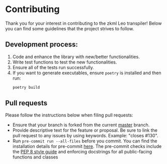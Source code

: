 # Contributing

Thank you for your interest in contributing to the zkml Leo transpiler! Below you can find some guidelines that the project strives to follow.

## Development process:

1. Code and enhance the library with new/better functionalities.
2. Write test functions to test the new functionalities.
3. Ensure all of the tests run successfully.
4. If you want to generate executables, ensure `poetry` is installed and then run:
   ```bash
   poetry build
   ```

## Pull requests

Please follow the instructions below when filing pull requests:

- Ensure that your branch is forked from the current [master](https://github.com/AleoHQ/python-sdk/zkml/tree/master) branch.
- Provide descriptive text for the feature or proposal. Be sure to link the pull request to any issues by using keywords. Example: "closes #130".
- Run `pre-commit run --all-files` before you commit. You can find the installation details for pre-commit [here](https://pre-commit.com/). The pre-commit checks include the [PEP 8 style guide](https://peps.python.org/pep-0008/) and enforcing docstrings for all public-facing functions and classes
